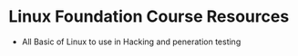 Linux Foundation Course Resources
=================================
- All Basic of Linux to use in Hacking and peneration testing
